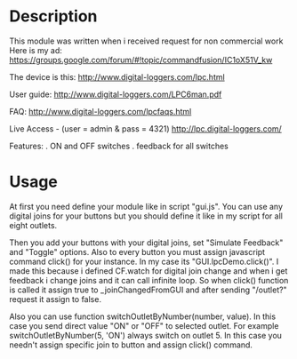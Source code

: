 Description
======================

This module was written when i received request for non commercial work
Here is my ad: https://groups.google.com/forum/#!topic/commandfusion/IC1oX51V_kw

The device is this: 
http://www.digital-loggers.com/lpc.html 

User guide: 
http://www.digital-loggers.com/LPC6man.pdf 

FAQ: 
http://www.digital-loggers.com/lpcfaqs.html 

Live Access - (user = admin & pass = 4321) 
http://lpc.digital-loggers.com/ 

Features: 
. ON and OFF switches 
. feedback for all switches 

Usage
======================

At first you need define your module like in script "gui.js". You can use any digital joins for your buttons but you should define it like in my script for all eight outlets.

Then you add your buttons with your digital joins, set "Simulate Feedback" and "Toggle" options. Also to every button you must assign javascript command click() for your instance. In my case its "GUI.lpcDemo.click()". I made this because i defined CF.watch for digital join change and when i get feedback i change joins and it can call infinite loop. So when click() function is called it assign true to _joinChangedFromGUI and after sending "/outlet?" request it assign to false.


Also you can use function switchOutletByNumber(number, value). In this case you send direct value "ON" or "OFF" to selected outlet. For example switchOutletByNumber(5, 'ON') always switch on outlet 5. In this case you needn't assign specific join to button and assign click() command.
